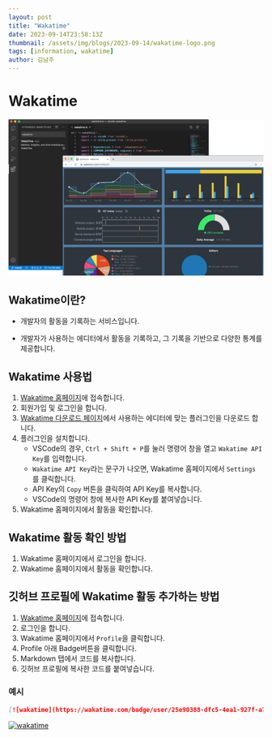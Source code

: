 ```yaml
---
layout: post
title: "Wakatime"
date: 2023-09-14T23:58:13Z
thumbnail: /assets/img/blogs/2023-09-14/wakatime-logo.png
tags: [information, wakatime]
author: 김남주
---
```


# Wakatime

![Wakatime](/assets/img/blogs/2023-09-14/editor-and-dashboard.png)

## Wakatime이란?

- 개발자의 활동을 기록하는 서비스입니다.

- 개발자가 사용하는 에디터에서 활동을 기록하고, 그 기록을 기반으로 다양한 통계를 제공합니다.

## Wakatime 사용법

1. [Wakatime 홈페이지](https://wakatime.com/)에 접속합니다.
2. 회원가입 및 로그인을 합니다.
3. [Wakatime 다운로드 페이지](https://wakatime.com/plugins)에서 사용하는 에디터에 맞는 플러그인을 다운로드 합니다.
4. 플러그인을 설치합니다.
   - VSCode의 경우, `Ctrl + Shift + P`를 눌러 명령어 창을 열고 `Wakatime API Key`를 입력합니다.
   - `Wakatime API Key`라는 문구가 나오면, Wakatime 홈페이지에서 `Settings` 를 클릭합니다.
   - API Key의 `Copy` 버튼을 클릭하여 API Key를 복사합니다.
   - VSCode의 명령어 창에 복사한 API Key를 붙여넣습니다.
5. Wakatime 홈페이지에서 활동을 확인합니다.

## Wakatime 활동 확인 방법

1. Wakatime 홈페이지에서 로그인을 합니다.
2. Wakatime 홈페이지에서 활동을 확인합니다.

## 깃허브 프로필에 Wakatime 활동 추가하는 방법

1. [Wakatime 홈페이지](https://wakatime.com/)에 접속합니다.
2. 로그인을 합니다.
3. Wakatime 홈페이지에서 `Profile`을 클릭합니다.
4. Profile 아래 Badge버튼을 클릭합니다.
5. Markdown 탭에서 코드를 복사합니다.
6. 깃허브 프로필에 복사한 코드를 붙여넣습니다.

### 예시

```markdown
[![wakatime](https://wakatime.com/badge/user/25e90388-dfc5-4ea1-927f-a7318fdc2eff.svg)](https://wakatime.com/@25e90388-dfc5-4ea1-927f-a7318fdc2eff)
```

[![wakatime](https://wakatime.com/badge/user/25e90388-dfc5-4ea1-927f-a7318fdc2eff.svg)](https://wakatime.com/@25e90388-dfc5-4ea1-927f-a7318fdc2eff)

